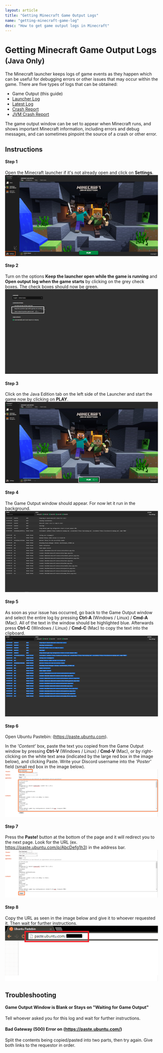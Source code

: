```yaml
---
layout: article
title: "Getting Minecraft Game Output Logs"
name: "getting-minecraft-game-log"
desc: "How to get game output logs in Minecraft"
---
```


# Getting Minecraft Game Output Logs <small>(Java Only)</small>

The Minecraft launcher keeps logs of game events as they happen which can be useful for debugging errors or other issues that may occur within the game. There are five types of logs that can be obtained:

* Game Output (this guide)
* [Launcher Log](/help/getting-minecraft-launcher-log/)
* [Latest Log](/help/getting-minecraft-latest-log/)
* [Crash Report](/help/getting-minecraft-crash-report/)
* [JVM Crash Report](/help/getting-minecraft-jvm-crash-report/)

The game output window can be set to appear when Minecraft runs, and shows important Minecraft information, including errors and debug messages, and can sometimes pinpoint the source of a crash or other error.

## Instructions

#### Step 1

Open the Minecraft launcher if it's not already open and click on **Settings**.
![](/static/images/help/guides/getting-minecraft-logs/game-log-step1.png)

#### Step 2

Turn on the options **Keep the launcher open while the game is running** and **Open output log when the game starts** by clicking on the grey check boxes. The check boxes should now be green.
![](/static/images/help/guides/getting-minecraft-logs/game-log-step2.png)

#### Step 3

Click on the Java Edition tab on the left side of the Launcher and start the game now by clicking on **PLAY**.
![](/static/images/help/guides/getting-minecraft-logs/game-log-step3.png)

#### Step 4

The Game Output window should appear. For now let it run in the background.
![](/static/images/help/guides/getting-minecraft-logs/game-log-step4.png)

#### Step 5

As soon as your issue has occurred, go back to the Game Output window and select the entire log by pressing **Ctrl-A** (Windows / Linux) / **Cmd-A** (Mac). All of the text in the window should be highlighted blue. Afterwards press **Ctrl-C** (Windows / Linux) / **Cmd-C** (Mac) to copy the text into the clipboard.
![](/static/images/help/guides/getting-minecraft-logs/game-log-step5.png)

#### Step 6

Open Ubuntu Pastebin: (https://paste.ubuntu.com).

In the _'Content'_ box, paste the text you copied from the Game Output window by pressing **Ctrl-V** (Windows / Linux) / **Cmd-V** (Mac), or by right-clicking on the white text area (indicated by the large red box in the image below), and clicking Paste. Write your Discord username into the _'Poster'_ field (small red box in the image below).
![](/static/images/help/guides/getting-minecraft-logs/game-log-step6.png)

#### Step 7

Press the **Paste!** button at the bottom of the page and it will redirect you to the next page. Look for the URL (ex. https://paste.ubuntu.com/p/AbcDefg1h3) in the address bar.
![](/static/images/help/guides/getting-minecraft-logs/game-log-step7.png)

#### Step 8

Copy the URL as seen in the image below and give it to whoever requested it. Then wait for further instructions.
![](/static/images/help/guides/getting-minecraft-logs/game-log-step8.png)


## Troubleshooting

#### Game Output Window is Blank or Stays on "Waiting for Game Output"

Tell whoever asked you for this log and wait for further instructions.

#### Bad Gateway (500) Error on (https://paste.ubuntu.com/)

Split the contents being copied/pasted into two parts, then try again. Give both links to the requestor in order.